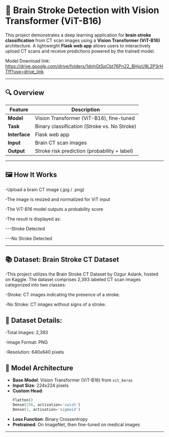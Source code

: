 # 🧠 Brain Stroke Detection with Vision Transformer (ViT-B16)

This project demonstrates a deep learning application for **brain stroke classification** from CT scan images using a **Vision Transformer (ViT-B16)** architecture. A lightweight **Flask web app** allows users to interactively upload CT scans and receive predictions powered by the trained model.

Model Download link: https://drive.google.com/drive/folders/1dnhGtSpCbt76Pn22_BHjoU9L2P3rHTff?usp=drive_link

---

## 🔍 Overview

| Feature          | Description                                          |
|------------------|------------------------------------------------------|
| **Model**        | Vision Transformer (ViT-B16), fine-tuned             |
| **Task**         | Binary classification (Stroke vs. No Stroke)         |
| **Interface**    | Flask web app                                        |
| **Input**        | Brain CT scan images                                 |
| **Output**       | Stroke risk prediction (probability + label)         |

---

## 🖼️ How It Works
-Upload a brain CT image (.jpg / .png)

-The image is resized and normalized for ViT input

-The ViT-B16 model outputs a probability score

-The result is displayed as:

---Stroke Detected

---No Stroke Detected

---

## 📚 Dataset: Brain Stroke CT Dataset
-This project utilizes the Brain Stroke CT Dataset by Ozgur Aslank, hosted on Kaggle. The dataset comprises 2,393 labeled CT scan images categorized into two classes:

-Stroke: CT images indicating the presence of a stroke.

-No Stroke: CT images without signs of a stroke.

## 📁 Dataset Details:
-Total Images: 2,393

-Image Format: PNG

-Resolution: 640x640 pixels


## 🧠 Model Architecture

- **Base Model**: Vision Transformer (ViT-B16) from `vit_keras`
- **Input Size**: 224x224 pixels
- **Custom Head**:
  ```python
  Flatten()
  Dense(256, activation='swish')
  Dense(1, activation='sigmoid')
- **Loss Function**: Binary Crossentropy
- **Pretrained**: On ImageNet, then fine-tuned on medical images

---
